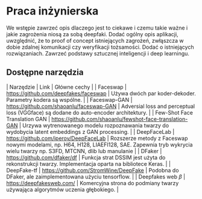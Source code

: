 # Praca inżynierska

We wstępie zawrzeć opis dlaczego jest to ciekawe i czemu takie ważne i jakie zagrożenia niosą za sobą deepfaki. Dodać ogólny opis aplikacji, uwzględnić, że to proof of concept istniejących zagrożeń, zwłąszcza w dobie zdalnej komunikacji czy weryfikacji tożsamości.
Dodać o istniejących rozwiązaniach.
Zawrzeć podstawy sztucznej inteligencji i deep learningu.

## Dostępne narzędzia

| Narzędzie | Link | Główne cechy |
| Faceswap | https://github.com/deepfakes/faceswap | Używa dwóch par koder-dekoder. Parametry kodera są wspólne. |
| Faceswap-GAN | https://github.com/shaoanlu/faceswap-GAN | Adversial loss and perceptual loss (VGGface) są dodane do auto-encoder architektury. |
| Few-Shot Face Translation GAN | https://github.com/shaoanlu/fewshot-face-translation-GAN | Urzywa wytrenowanego modelu rozpoznawania twarzy do wydobycia latent embeddings z GAN processing.   |
| DeepFaceLab | https://github.com/iperov/DeepFaceLab | Rozszerze metody z Faceswap nowymi modelami, np. H64, H128, LIAEFI128, SAE. Zapewnia tryb wykrycia wielu twarzy np. S3FD, MTCNN, dlib lub manulanie  |
| DFaker | https://github.com/dfaker/df | Funkcja strat  DSSIM jest użyta do rekonstrukcji twarzy. Implementacja oparta na bibliotece Keras. |
| DeepFake-tf | https://github.com/StromWine/DeepFake | Podobna do DFaker, ale zaimplementowana użyciu tensorflow. |
| Deepfakes web $\beta$ | https://deepfakesweb.com/ | Komercyjna strona do podmiany twarzy używająca algorytmów uczenia głębokiego. |
